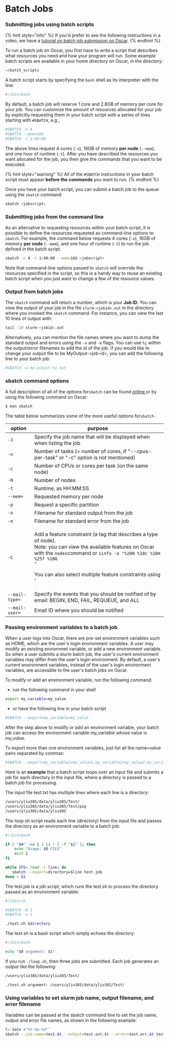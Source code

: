 # Batch Jobs

### Submitting jobs using batch scripts

{% hint style="info" %}
If you'd prefer to see the following instructions in a video, we have a [tutorial on batch job submission on Oscar](https://brown.hosted.panopto.com/Panopto/Pages/Viewer.aspx?id=0bb329f4-3208-496f-8fe8-ad0f012949d7).
{% endhint %}

To run a batch job on Oscar, you first have to write a script that describes what resources you need and how your program will run. Some example batch scripts are available in your home directory on Oscar, in the directory:

```bash
~/batch_scripts
```

A batch script starts by specifying the `bash` shell as its interpreter with the line:

```bash
#!/bin/bash
```

By default, a batch job will reserve 1 core and 2.8GB of memory per core for your job. You can customize the amount of resources allocated for your job by explicitly requesting them in your batch script with a series of lines starting with `#SBATCH`, e.g.,

```bash
#SBATCH -n 4
#SBATCH --mem=16G
#SBATCH -t 1:00:00
```

The above lines request 4 cores (`-n`), 16GB of memory **per node** (`--mem`), and one hour of runtime (`-t`). After you have described the resources you want allocated for the job, you then give the commands that you want to be executed.

{% hint style="warning" %}
All of the `#SBATCH` instructions in your batch script must appear **before the commands** you want to run.
{% endhint %}

Once you have your batch script, you can submit a batch job to the queue using the `sbatch` command:

```bash
sbatch <jobscript>
```

### Submitting jobs from the command line

As an alternative to requesting resources within your batch script, it is possible to define the resources requested as command-line options to `sbatch`. For example, the command below requests 4 cores (`-n`), 16GB of memory **per node** (`--mem`), and one hour of runtime (`-t`) to run the job defined in the batch script.

```bash
sbatch -n 4 -t 1:00:00 --mem=16G <jobscript>
```

Note that command-line options passed to `sbatch` will override the resources specified in the script, so this is a handy way to reuse an existing batch script when you just want to change a few of the resource values.

### Output from batch jobs

The `sbatch` command will return a number, which is your **Job ID**. You can view the output of your job in the file `slurm-<jobid>.out` in the directory where you invoked the `sbatch` command. For instance, you can view the last 10 lines of output with:

```bash
tail -10 slurm-<jobid>.out
```

Alternatively, you can mention the file names where you want to dump the standard output and errors using the `-o` and `-e` flags. You can use `%j` within the output/error filenames to add the id of the job. If you would like to change your output file to be MyOutput-\<job-id>, you can add the following line to your batch job:

```bash
#SBATCH -o my-output-%j.out
```

### sbatch command options

A full description of all of the options for`sbatch` can be found [online ](https://slurm.schedmd.com/sbatch.html)or by using the following command on Oscar:

```bash
$ man sbatch
```

The table below summarizes some of the more useful options for`sbatch` .

| option         | purpose                                                                                                                                                                                                                                                                                                                 |
| -------------- | ----------------------------------------------------------------------------------------------------------------------------------------------------------------------------------------------------------------------------------------------------------------------------------------------------------------------- |
| `-J`           | Specify the job name that will be displayed when when listing the job                                                                                                                                                                                                                                                   |
| `-n`           | Number of tasks (= number of cores, if "--cpus-per-task" or "-c" option is not mentioned)                                                                                                                                                                                                                               |
| `-c`           | Number of CPUs or cores per task (on the same node)                                                                                                                                                                                                                                                                     |
| `-N`           | Number of nodes                                                                                                                                                                                                                                                                                                         |
| `-t`           | Runtime, as HH:MM:SS                                                                                                                                                                                                                                                                                                    |
| `--mem=`       | Requested memory per node                                                                                                                                                                                                                                                                                               |
| `-p`           | Request a specific partition                                                                                                                                                                                                                                                                                            |
| `-o`           | Filename for standard output from the job                                                                                                                                                                                                                                                                               |
| `-e`           | Filename for standard error from the job                                                                                                                                                                                                                                                                                |
| `-C`           | <p>Add a feature constraint (a tag that describes a type of node). <br>Note: you can view the available features on Oscar with the <code>nodes</code>command or <code>sinfo -o "%20N %10c %10m %25f %10G "</code></p><p>You can also select multiple feature constraints using '|', i.e. #SBATCH -C quadrortx|intel</p> |
| `--mail-type=` | Specify the events that you should be notified of by email: BEGIN, END, FAIL, REQUEUE, and ALL                                                                                                                                                                                                                          |
| `--mail-user=` | Email ID where you should be notified                                                                                                                                                                                                                                                                                   |

### Passing environment variables to a batch job

When a user logs into Oscar, there are pre-set environment variables such as HOME, which are the user's login environment variables. A user may modify an existing enviornmet variable, or add a new environment variable. So when a user submits a slurm batch job, the user's current environment variables may differ from the user's login environment. By default, a user's current environment variables, instead of the user's login environment variables, are accessible to the user's batch jobs on Oscar.

To modify or add an environment variable, run the following command:

* run the following command in your shell

```bash
export my_variable=my_value
```

* or have the following line in your batch script

```bash
#SBATCH --export=my_variable=my_value
```

After the step above to modify or add an environment variable, your batch job can access the environment variable _my_variable_ whose value is _my_value_.

To export more than one environment variables, just list all the name=value pairs separated by commas:

```bash
#SBATCH --export=my_variable1=my_value1,my_variable2=my_value2,my_variable3=my_value3
```

Here is an **example** that a batch script loops over an input file and submits a job for each directory in the input file, where a directory is passed to a batch job for processing.

The input file test.txt has multiple lines where each line is a directory:

```bash
/users/yliu385/data/yliu385/Test/
/users/yliu385/data/yliu385/Test/pip
/users/yliu385/data/yliu385
```

The loop.sh script reads each line (directory) from the input file and passes the directory as an environment variable to a batch job:

```bash
#!/bin/bash

if [ "$#" -ne 1 ] || ! [ -f "$1" ]; then
    echo "Usage: $0 FILE"
    exit 1
fi

while IFS= read -r line; do
   sbatch --export=directory=$line test.job 
done < $1
```

The test.job is a job script, which runs the test.sh to process the directory passed as an environment variable:

```bash
#!/bin/sh

#SBATCH -N 1
#SBATCH -n 1

./test.sh $directory
```

The test.sh is a bash script which simply echoes the directory:

```bash
#!/bin/bash

echo "$0 argument: $1"
```

If you run `./loop.sh`, then three jobs are submitted. Each job generates an output like the following:

```bash
/users/yliu385/data/yliu385/Test/

./test.sh argument: /users/yliu385/data/yliu385/Test/
```

### Using variables to set slurm job name, output filename, and error filename

Variables can be passed at the sbatch command line to set the job name, output and error file names, as shown in the following example:

```bash
t=`date +"%Y-%m-%d"`
sbatch --job-name=test.$t --output=test.out.$t --error=test.err.$t test.job
```
